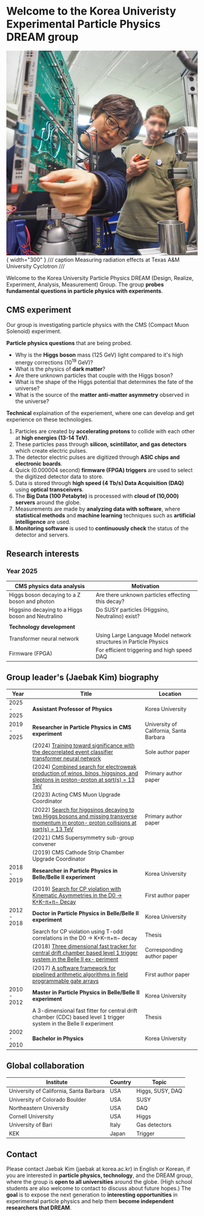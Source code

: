 # Welcome to the Korea Univeristy Experimental Particle Physics DREAM group

![](gallery/JaebakAtTAMU.png){ width="300" }
/// caption
Measuring radiation effects at Texas A&M University Cyclotron 
///

Welcome to the Korea University Particle Physics DREAM (Design, Realize, Experiment, Analysis, Measurement) Group.
The group **probes fundamental questions in particle physics with experiments**. 

## CMS experiment
Our group is investigating particle physics with the CMS (Compact Muon Solenoid) experiment.

**Particle physics questions** that are being probed.

- Why is the **Higgs boson** mass (125 GeV) light compared to it's high energy corrections ($10^{19}$ GeV)?
- What is the physics of **dark matter**? 
- Are there unknown particles that couple with the Higgs boson?
- What is the shape of the Higgs potential that determines the fate of the universe?
- What is the source of the **matter anti-matter asymmetry** observed in the universe?

**Technical** explaination of the experiement, where one can develop and get experience on these technologies.

1. Particles are created by **accelerating protons** to collide with each other at **high energies (13-14 TeV)**.
1. These particles pass through **silicon, scintillator, and gas detectors** which create electric pulses.
1. The detector electric pulses are digitized through **ASIC chips and electronic boards**.
1. Quick (0.000004 second) **firmware (FPGA) triggers** are used to select the digitized detector data to store.
1. Data is stored through **high speed (4 Tb/s) Data Acquisition (DAQ)** using **optical transceivers**.
1. The **Big Data (100 Petabyte)** is processed with **cloud of (10,000) servers** around the globe.
1. Measurements are made by **analyzing data with software**, where **statistical methods** and **machine learning** techniques such as **artificial intelligence** are used.
1. **Monitoring software** is used to **continuously check** the status of the detector and servers.

## Research interests

### Year 2025

| CMS physics data analysis | Motivation | 
| ---- | ---- |
| Higgs boson decaying to a Z boson and photon | Are there unknown particles effecting this decay? |
| Higgsino decaying to a Higgs boson and Neutralino | Do SUSY particles (Higgsino, Neutralino) exist? |
| | |
| **Technology development** | |
| Transformer neural network | Using Large Language Model network structures in Particle Physics | 
| Firmware (FPGA) | For efficient triggering and high speed DAQ | 

## Group leader's (Jaebak Kim) biography

| Year | Title | Location | 
| ---- | ---- | ---- |
| 2025 - 2025 | **Assistant Professor of Physics** | Korea University | 
| 2019 - 2025 | **Researcher in Particle Physics in CMS experiment** | University of California, Santa Barbara | 
| | (2024) [Training toward significance with the decorrelated event classifier transformer neural network](https://journals.aps.org/prd/abstract/10.1103/PhysRevD.109.096035) | Sole author paper | 
| | (2024) [Combined search for electroweak production of winos, binos, higgsinos, and sleptons in proton-proton at sqrt(s) = 13 TeV](https://journals.aps.org/prd/abstract/10.1103/PhysRevD.109.112001) | Primary author paper | 
| | (2023) Acting CMS Muon Upgrade Coordinator | | 
| | (2022) [Search for higgsinos decaying to two Higgs bosons and missing transverse momentum in proton- proton collisions at sqrt(s) = 13 TeV](https://link.springer.com/article/10.1007/JHEP05(2022)014) | Primary author paper |
| | (2021) CMS Supersymmetry sub-group convener | | 
| | (2019) CMS Cathode Strip Chamber Upgrade Coordinator | |
| 2018 - 2019 | **Researcher in Particle Physics in Belle/Belle II experiment** | Korea University |
| | (2019) [Search for CP violation with Kinematic Asymmetries in the D0 → K+K−π+π− Decay](https://journals.aps.org/prd/abstract/10.1103/PhysRevD.99.011104) | First author paper | 
| 2012 - 2018 | **Doctor in Particle Physics in Belle/Belle II experiment** | Korea University | 
| | Search for CP violation using T-odd correlations in the D0 → K+K−π+π− decay | Thesis | 
| | (2018) [Three dimensional fast tracker for central drift chamber based level 1 trigger system in the Belle II ex- periment](https://link.springer.com/article/10.3938/jkps.72.33) | Corresponding author paper|
| | (2017) [A software framework for pipelined arithmetic algorithms in field programmable gate arrays](https://www.sciencedirect.com/science/article/abs/pii/S0168900217312974?via%3Dihub) | First author paper |
| 2010 - 2012 | **Master in Particle Physics in Belle/Belle II experiment** | Korea University | 
| | A 3-dimensional fast fitter for central drift chamber (CDC) based level 1 trigger system in the Belle II experiment | Thesis | 
| 2002 - 2010 | **Bachelor in Physics** | Korea University |

## Global collaboration

| Institute | Country | Topic |
| ---- | ---- |  ---- | 
| University of California, Santa Barbara | USA | Higgs, SUSY, DAQ |
| University of Colorado Boulder | USA |  SUSY |
| Northeastern University | USA | DAQ |
| Cornell University | USA | Higgs |
| University of Bari | Italy | Gas detectors |
| KEK | Japan | Trigger |

## Contact

Please contact Jaebak Kim (jaebak at korea.ac.kr) in English or Korean, if you are interested in **particle physics, technology**, and the DREAM group,
where the group is **open to all universities** around the globe. 
(High school students are also welcome to contact to discuss about future hopes.)
The **goal** is to expose the next generation to **interesting opportunities**
in experimental particle physics and help them **become independent researchers that DREAM**.
